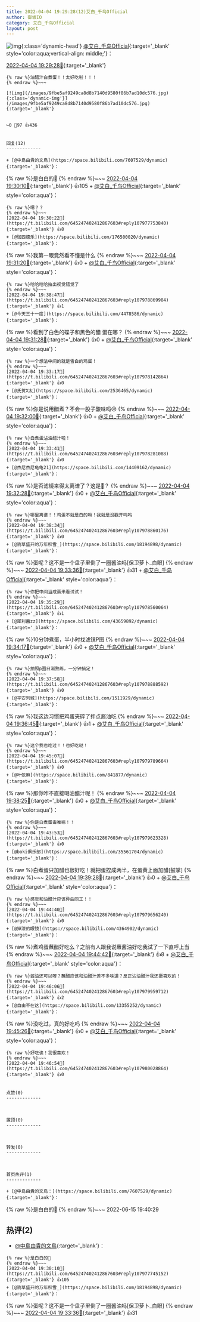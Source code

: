 ```yaml
---
title: 2022-04-04 19:29:28(12)艾白_千鸟Official
author: 御坂IO
category: 艾白_千鸟Official
layout: post
---
```


![img](/images/9ae8b9445fd0665cc014d9080156a45271be73c6.jpg){:class='dynamic-head'}
[@艾白_千鸟Official](https://space.bilibili.com/334537711/dynamic){:target='_blank' style='color:aqua;vertical-align: middle;'}：

[2022-04-04 19:29:28🔗](https://t.bilibili.com/645247402412867603){:target='_blank'}

~~~
{% raw %}油醋汁白煮蛋！！太好吃啦！！！
{% endraw %}~~~

[![img](/images/9fbe5af9249ca8d8b7140d9580f86b7ad10dc576.jpg){:class='dynamic-img'}](/images/9fbe5af9249ca8d8b7140d9580f86b7ad10dc576.jpg){:target='_blank'}


↪️0 💬97 👍436


回复(12)
-------------

+ [@中島由貴的文鳥](https://space.bilibili.com/7607529/dynamic){:target='_blank'}：
~~~
{% raw %}是白白的🥚
{% endraw %}~~~
[2022-04-04 19:30:10🔗](https://t.bilibili.com/645247402412867603#reply107977745152){:target='_blank'} 👍105
    + [@艾白_千鸟Official](https://space.bilibili.com/334537711/dynamic){:target='_blank' style='color:aqua'}：
~~~
{% raw %}嗯？？
{% endraw %}~~~
[2022-04-04 19:30:22🔗](https://t.bilibili.com/645247402412867603#reply107977753840){:target='_blank'} 👍8
+ [@珈西德乐](https://space.bilibili.com/176500020/dynamic){:target='_blank'}：
~~~
{% raw %}我第一眼竟然看不懂是什么
{% endraw %}~~~
[2022-04-04 19:31:20🔗](https://t.bilibili.com/645247402412867603#reply107977898016){:target='_blank'} 👍0
    + [@艾白_千鸟Official](https://space.bilibili.com/334537711/dynamic){:target='_blank' style='color:aqua'}：
~~~
{% raw %}哈哈哈哈拍出视觉错觉了
{% endraw %}~~~
[2022-04-04 19:38:47🔗](https://t.bilibili.com/645247402412867603#reply107978869984){:target='_blank'} 👍1
+ [@今天三十一度](https://space.bilibili.com/4478586/dynamic){:target='_blank'}：
~~~
{% raw %}看到了白色的碟子和黑色的醋 蛋在哪？
{% endraw %}~~~
[2022-04-04 19:31:28🔗](https://t.bilibili.com/645247402412867603#reply107977964944){:target='_blank'} 👍0
    + [@艾白_千鸟Official](https://space.bilibili.com/334537711/dynamic){:target='_blank' style='color:aqua'}：
~~~
{% raw %}一个想法中间的就是雪白的鸡蛋！
{% endraw %}~~~
[2022-04-04 19:33:17🔗](https://t.bilibili.com/645247402412867603#reply107978142864){:target='_blank'} 👍0
+ [@氏贺X太](https://space.bilibili.com/2536465/dynamic){:target='_blank'}：
~~~
{% raw %}你是说用醋煮？不会一股子酸味吗😥
{% endraw %}~~~
[2022-04-04 19:32:00🔗](https://t.bilibili.com/645247402412867603#reply107978045488){:target='_blank'} 👍0
    + [@艾白_千鸟Official](https://space.bilibili.com/334537711/dynamic){:target='_blank' style='color:aqua'}：
~~~
{% raw %}白煮蛋沾油醋汁啦！
{% endraw %}~~~
[2022-04-04 19:33:41🔗](https://t.bilibili.com/645247402412867603#reply107978281088){:target='_blank'} 👍0
+ [@杰尼杰尼龟龟21](https://space.bilibili.com/14409162/dynamic){:target='_blank'}：
~~~
{% raw %}是否滤镜来得太离谱了？这是🥚？
{% endraw %}~~~
[2022-04-04 19:32:28🔗](https://t.bilibili.com/645247402412867603#reply107978168656){:target='_blank'} 👍0
    + [@艾白_千鸟Official](https://space.bilibili.com/334537711/dynamic){:target='_blank' style='color:aqua'}：
~~~
{% raw %}哪里离谱！！鸡蛋不就是白的嘛！我就是没戳开呜呜
{% endraw %}~~~
[2022-04-04 19:38:34🔗](https://t.bilibili.com/645247402412867603#reply107978860176){:target='_blank'} 👍0
+ [@驹草盛开的万年积雪_](https://space.bilibili.com/18194898/dynamic){:target='_blank'}：
~~~
{% raw %}蛋呢？这不是一个盘子里倒了一圈酱油吗[保卫萝卜_白眼]
{% endraw %}~~~
[2022-04-04 19:33:36🔗](https://t.bilibili.com/645247402412867603#reply107978220864){:target='_blank'} 👍31
    + [@艾白_千鸟Official](https://space.bilibili.com/334537711/dynamic){:target='_blank' style='color:aqua'}：
~~~
{% raw %}你把中间当成蛋来看试试！
{% endraw %}~~~
[2022-04-04 19:35:29🔗](https://t.bilibili.com/645247402412867603#reply107978560064){:target='_blank'} 👍1
+ [@犀利菌zz](https://space.bilibili.com/43659892/dynamic){:target='_blank'}：
~~~
{% raw %}10分钟煮蛋，半小时找滤镜P图
{% endraw %}~~~
[2022-04-04 19:34:17🔗](https://t.bilibili.com/645247402412867603#reply107978308288){:target='_blank'} 👍0
    + [@艾白_千鸟Official](https://space.bilibili.com/334537711/dynamic){:target='_blank' style='color:aqua'}：
~~~
{% raw %}拍照p图日渐熟练，一分钟搞定！
{% endraw %}~~~
[2022-04-04 19:37:58🔗](https://t.bilibili.com/645247402412867603#reply107978888592){:target='_blank'} 👍0
+ [@平安列城](https://space.bilibili.com/1511929/dynamic){:target='_blank'}：
~~~
{% raw %}我这边习惯把鸡蛋夹碎了拌点酱油吃
{% endraw %}~~~
[2022-04-04 19:36:45🔗](https://t.bilibili.com/645247402412867603#reply107978616800){:target='_blank'} 👍1
    + [@艾白_千鸟Official](https://space.bilibili.com/334537711/dynamic){:target='_blank' style='color:aqua'}：
~~~
{% raw %}这个我也吃过！！也好吃哒！
{% endraw %}~~~
[2022-04-04 19:45:07🔗](https://t.bilibili.com/645247402412867603#reply107979789664){:target='_blank'} 👍0
+ [@叶依麻](https://space.bilibili.com/841877/dynamic){:target='_blank'}：
~~~
{% raw %}那你咋不直接喝油醋汁呢！
{% endraw %}~~~
[2022-04-04 19:38:25🔗](https://t.bilibili.com/645247402412867603#reply107978853104){:target='_blank'} 👍0
    + [@艾白_千鸟Official](https://space.bilibili.com/334537711/dynamic){:target='_blank' style='color:aqua'}：
~~~
{% raw %}你是白煮蛋毒唯嘛！！
{% endraw %}~~~
[2022-04-04 19:43:53🔗](https://t.bilibili.com/645247402412867603#reply107979623328){:target='_blank'} 👍0
+ [@boki俱乐部](https://space.bilibili.com/35561704/dynamic){:target='_blank'}：
~~~
{% raw %}白煮蛋只加醋也很好吃！就把蛋捏成两半，在蛋黄上面加醋[鼓掌]
{% endraw %}~~~
[2022-04-04 19:39:28🔗](https://t.bilibili.com/645247402412867603#reply107979060000){:target='_blank'} 👍0
    + [@艾白_千鸟Official](https://space.bilibili.com/334537711/dynamic){:target='_blank' style='color:aqua'}：
~~~
{% raw %}感觉和油醋汁应该异曲同工！！
{% endraw %}~~~
[2022-04-04 19:44:40🔗](https://t.bilibili.com/645247402412867603#reply107979656240){:target='_blank'} 👍0
+ [@掉漆的眼镜](https://space.bilibili.com/4364902/dynamic){:target='_blank'}：
~~~
{% raw %}煮鸡蛋蘸醋好吃么？之前有人跟我说蘸酱油好吃我试了一下直呼上当
{% endraw %}~~~
[2022-04-04 19:44:42🔗](https://t.bilibili.com/645247402412867603#reply107979657008){:target='_blank'} 👍8
    + [@艾白_千鸟Official](https://space.bilibili.com/334537711/dynamic){:target='_blank' style='color:aqua'}：
~~~
{% raw %}酱油还可以呀？蘸醋应该和油醋汁差不多味道？反正沾油醋汁我还挺喜欢的！
{% endraw %}~~~
[2022-04-04 19:46:06🔗](https://t.bilibili.com/645247402412867603#reply107979959712){:target='_blank'} 👍2
+ [@自由不在这](https://space.bilibili.com/13355252/dynamic){:target='_blank'}：
~~~
{% raw %}没吃过，真的好吃吗
{% endraw %}~~~
[2022-04-04 19:45:26🔗](https://t.bilibili.com/645247402412867603#reply107979849728){:target='_blank'} 👍0
    + [@艾白_千鸟Official](https://space.bilibili.com/334537711/dynamic){:target='_blank' style='color:aqua'}：
~~~
{% raw %}好吃诶！我很喜欢！
{% endraw %}~~~
[2022-04-04 19:46:54🔗](https://t.bilibili.com/645247402412867603#reply107980028864){:target='_blank'} 👍0


点赞(0)
-------------



置顶(0)
-------------



转发(0)
-------------



首页热评(1)
-------------

+ [@中島由貴的文鳥：](https://space.bilibili.com/7607529/dynamic){:target='_blank'}：
~~~
{% raw %}是白白的🥚
{% endraw %}~~~
2022-06-15 19:40:29


热评(2)
-------------

+ [@中島由貴的文鳥](https://space.bilibili.com/7607529/dynamic){:target='_blank'}：
~~~
{% raw %}是白白的🥚
{% endraw %}~~~
[2022-04-04 19:30:10🔗](https://t.bilibili.com/645247402412867603#reply107977745152){:target='_blank'} 👍105
+ [@驹草盛开的万年积雪_](https://space.bilibili.com/18194898/dynamic){:target='_blank'}：
~~~
{% raw %}蛋呢？这不是一个盘子里倒了一圈酱油吗[保卫萝卜_白眼]
{% endraw %}~~~
[2022-04-04 19:33:36🔗](https://t.bilibili.com/645247402412867603#reply107978220864){:target='_blank'} 👍31


